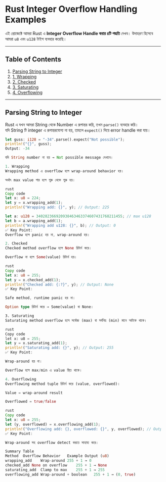 # Rust Integer Overflow Handling Examples

এই প্রোজেক্টে আমরা Rust এ **Integer Overflow Handle করার ৪টি পদ্ধতি** দেখব। উদাহরণ হিসেবে আমরা `u8` এবং `u128` টাইপ ব্যবহার করেছি।  

---

## Table of Contents
1. [Parsing String to Integer](#parsing-string-to-integer)
2. [1. Wrapping](#1-wrapping)
3. [2. Checked](#2-checked)
4. [3. Saturating](#3-saturating)
5. [4. Overflowing](#4-overflowing)

---

## Parsing String to Integer

Rust এ যখন আমরা String থেকে Number এ রূপান্তর করি, তখন `parse()` ব্যবহার করি।  
যদি String টি integer এ রূপান্তরযোগ্য না হয়, তাহলে `expect()` দিয়ে error handle করা যায়।  

```rust
let guss: i128 = "-34".parse().expect("Not possible");
println!("{}", guss);
Output: -34

যদি String number না হয় → Not possible message দেখাবে।

1. Wrapping
Wrapping method এ overflow হলে wrap-around behavior হয়।

অর্থাৎ max value পার হলে শুরু থেকে শুরু হয়।

rust
Copy code
let x: u8 = 224;
let y = x.wrapping_add(1);
println!("Wrapping add: {}", y); // Output: 225

let a: u128 = 340282366920938463463374607431768211455; // max u128
let b = a.wrapping_add(1);
println!("Wrapping add u128: {}", b); // Output: 0
✅ Key Point:
Overflow হলে panic হয় না, wrap-around হয়।

2. Checked
Checked method overflow হলে None রিটার্ন করে।

Overflow না হলে Some(value) রিটার্ন হয়।

rust
Copy code
let x: u8 = 255;
let y = x.checked_add(1);
println!("Checked add: {:?}", y); // Output: None
✅ Key Point:

Safe method, runtime panic হয় না।

Option type রিটার্ন করে → Some(value) বা None।

3. Saturating
Saturating method overflow হলে সর্বোচ্চ (max) বা সর্বনিম্ন (min) মানে আটকে থাকে।

rust
Copy code
let x: u8 = 255;
let y = x.saturating_add(1);
println!("Saturating add: {}", y); // Output: 255
✅ Key Point:

Wrap-around হয় না।

Overflow হলে max/min এ value স্থিত থাকে।

4. Overflowing
Overflowing method tuple রিটার্ন করে (value, overflowed)।

Value = wrap-around result

Overflowed = true/false

rust
Copy code
let x: u8 = 255;
let (y, overflowed) = x.overflowing_add(1);
println!("Overflowing add: {}, overflowed: {}", y, overflowed); // Output: 0, true
✅ Key Point:

Wrap-around সহ overflow detect করতে সাহায্য করে।

Summary Table
Method	Overflow Behavior	Example Output (u8)
wrapping_add	Wrap-around	255 + 1 → 0
checked_add	None on overflow	255 + 1 → None
saturating_add	Clamp to max	255 + 1 → 255
overflowing_add	Wrap-around + boolean	255 + 1 → (0, true)